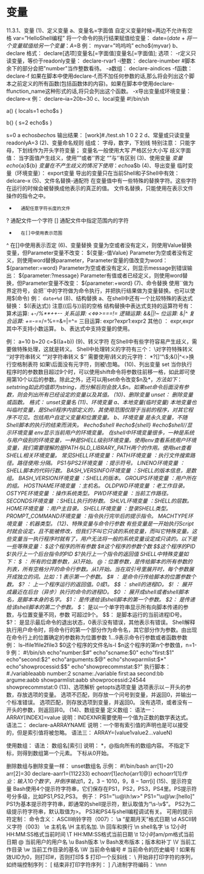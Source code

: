 # 变量
11.3.1、变量
(1)、定义变量
a、变量名=字面值
自定义变量时候=两边不允许有空格
var=”HelloShell编程”
将一个命令的执行结果赋值给变量：
date=$(date+%F)
将一个变量赋值给另一个变量：
A=$B
例：
myvar=”呜呜呜”
echo${myvar}
b、declare
格式：
declare[选项]变量名[=字面值]变量名[=字面值];
选项：
-r定义只读变量，等价于readonly变量：
declare-rvar1
-i整数：
declare-inumber
#脚本余下的部分会把"number"当作整数看待。
-a数组：
declare-aindices
-f函数：
declare-f
	如果在脚本中使用declare-f,而不加任何参数的话,那么将会列出这个脚本之前定义的所有函数(包括函数体的内容)。如果在脚本中使用declare-ffunction_name这种形式的话,将只会列出这个函数。
-x导出变量成环境变量：
declare–x
例：
declare–ia=20b=30
c、local变量
#!/bin/sh

a()
{
locals=1
echo$s
}

b()
{
s=2
echo$s
}

s=0
a
echo$s
b
echo$s
输出结果：
[work]#./test.sh
1
0
2
2
d、常量或只读变量
readonlyA=3
(2)、变量命名规则
组成：
字母，数字，下划线
特别注意：
只能字母，下划线作为开头字符变量；
变量名一般使用大写
严格区分大小写
歧义字面值：
当字面值产生歧义，使用””或者’’界定
“”与‘’有区别
(3)、使用变量
${变量}
echo${a}${b}
$变量
在不产生歧义的情况下使用：
echo$a$b
(4)、导出变量
临时变量（环境变量）：
export变量
导出的变量只在当前Shell和子Shell中有效：
delcare–x
(5)、文件名替换-通配符
	在变量值中有一些特殊的替换字符。这些字符在运行的时候会被替换成他表示的真正的值。
	文件名替换，只能使用在表示文件操作的指令之中。
*		通配任意字符长度的文件
?		通配文件一个字符
[]		通配文件中指定范围内的字符
-		在[]中使用表示范围
^		在[]中使用表示否定
(6)、变量替换
变量为空或者没有定义，则使用Value替换变量，但Parameter变量不改变：
${变量:-值Value}
Parameter为空或者没有定义，则使用word替换parameter，Parameter变量的值改变为word：
${parameter:=word}
Parameter为空或者没有定义，则显示message到错误输出：
${parameter:?message}
Parameter有值或者已经定义，则使用word替换，但Parameter变量不改变：
${parameter:+word}
(7)、命令替换
	使用``做为界定符号，会把``中的字符做为命令执行，并把执行结果做为变量替换。也可以使用$(命令)
例：
`date+%d`
(8)、结构替换
a、在shell中还有一个比较特殊的表达式替换：
$((表达式))
注意((后与))前的空格
结构替换中表达式支持的运算符号有：
算术运算:		+-*/%**++--
关系运算:		<<=>>===!=
逻辑运算:		&&||!~
位运算:		&|^
复合运算:		+=-=*=/=%==&=|=^=
三目运算:		expr?expr1:expr2
其他()	：	expr,expr
其中不支持小数运算。
b、表达式中支持变量的使用。

例：
a=10
b=20
c=$((a+b))
(9)、转义字符
	在Shell中有些字符容易产生歧义，需要做特殊处理，这就是转义。
	Shell中处理转义的字符有三个：
\对字符特殊转义
‘‘对字符串转义
“”对字符串转义
$’’
需要使用\转义的元字符：
*?[]‘“\$;&()|^<>换行空格制表符
如果\后面没有元字符，则被\忽略。
(10)、列出变量
set
当你执行程序时的参数数目超过9个时，可以使用shift命令将参数往前移一格，如此即可使用第10个以后的参数。除此之外，还可以用set命令改变$n及$*，方法如下：
setstring
如此$*的值即为string，而分解后则会放入$n。如果set命令后面没有参数，则会列出所有已经设定的变量以及其值。
(10)、删除变量
unset：
删除变量或函数。
格式：
unset变量名
(11)、环境变量
a、本地变量(临时变量)
	本地变量也叫临时变量，是Shell程序内部定义的，其使用范围仅限于当前的程序，对其它程序不可见。包括用户自定义变量和位置变量。
b、环境变量
	是永久变量，不随Shell脚本的执行的结束而消失。
#echo$shell
#echo${shell}
#echo$shell//显示环境变量
	env显示当前用户的环境变量。
	在shell中环境变量很多，一种是系统与用户级别的环境变量，一种是SHELL级别环境变量。使用env查看系统用户环境变量，我们需要理解的是PATH与LD_LIBRARY_PATH两个的作用。使用set查看SHELL相关环境变量。
常见SHELL环境变量：
PATH环境变量					：执行文件搜索路径。路径使用:分隔。
PS1与PS2环境变量			：提示符号。
LINENO环境变量				：SHELL脚本的代码行数。
BASH_VERSINFO环境变量		：SHELL的版本信息，是数组。
BASH_VERSION环境变量		：SHELL的版本。
GROUPS环境变量				：用户所在的组。
HOSTNAME环境变量			：主机名。
OLDPWD环境变量				：老工作目录。
OSTYPE环境变量				：操作系统类型。
PWD环境变量					：当前工作路径。
SECONDS环境变量				：SHELL执行的秒数。
SHLVL环境变量				：SHELL的层数。
HOME环境变量					：用户主目录。
SHELL环境变量				：登录SHELL类型。
PROMPT_COMMAND环境变量	：指令执行完毕后的提示指令。
MACHTYPE环境变量			：机器类型。
(12)、特殊变量与命令行参数
有些变量是一开始执行Script时就会设定，且不能被修改，但我们不叫它只读的系统变量，而叫它特殊变量。这些变量当一执行程序时就有了，用户无法将一般的系统变量设定成只读的。以下是一些等殊变量：
$*这个程序的所有参数
$#这个程序的参数个数
$$这个程序的PID
$!执行上一个后台指令的PID
$?执行上一个指令的返回值
SHELL中特殊变量如下：
$*	：	所有的位置参数，从1开始。
$@	：	位置参数，是传给脚本的所有参数的列表，所有空格分开的命令行参数。		从1开始。当在双引号里展开时，每个参数展开成独立的词。比如：$1			表示第一个参数。
$#	：	是命令行传给脚本的位置参数个数。
$?	：	上一个程序运行的返回值。0或1。
$$	：	shell的进程ID。
$!	：	展开成最近在后台（异步）执行的命令的进程ID。
$0	：	展开成shell或者shell脚本名，是脚本本身的名字。
$1：	是传递给该shell脚本的第一个参数。
$2：	是传递给该shell脚本的第二个参数。
$*：	是以一个单字符串显示所有向脚本传递的参数，与位置变量不同，参数			可超过9个。
$$：	是脚本运行的当前进程ID号。
$?：	是显示最后命令的退出状态，0表示没有错误，其他表示有错误。
	Shell解释执行用户命令时，将命令行的第一个部分作为命令名，其它部分作为参数。由出现在命令行上的位置确定的参数称为位置参数
$1…$9表示命令行参数或者函数参数
例：
ls–lfile1file2file3
$0这个程序的文件名ls-l
$n这个程序的第n个参数值，n=1-9
例：
#!/bin/sh
echo"number:$#"
echo"scname:$0"
echo"first:$1"
echo"second:$2"
echo"arguments:$@"
echo"showparmlist:$*"
echo"showprocessid:$$"
echo"showprecommstat:$?"
执行脚本：
#./variableaabb
number:2
scname:./variable
first:aa
second:bb
argume:aabb
showparmlist:aabb
showprocessid:24544
showprecommstat:0
(13)、选项解析
getopts选项变量
选项表示以－开头的参数，存放选项的变量。
选项不匹配，则存放一个问号到变量，并返回0，并输出一个标准错误。
选项匹配，则存放选项到变量，并返回0。
没有选项，或者没有－开头的参数，则返回非0。
(14)、数组变量
定义数组：
语法一：
ARRAY[INDEX]=value
说明：INDEXNR需要使用一个值为正数的数学表达式。
语法二：
declare-aARRAYNAME
说明：一个带有索引值的声明也是可以接受的，但是索引值将被忽略。
语法三：
ARRAY=(value1value2...valueN)

使用数组：
语法：
数组名[索引]
说明：
*，@指向所有的数组内容。
不指定下标，则得到数组第一个元素。
下标从0开始。

删除数组与删除变量一样：
unset数组名
示例：
#!/bin/bash
arr[1]=20
arr[2]=30
declare-aarr1=(112233)
echo${arr[1]}
echo${arr1[@]}
echo${arr1[1]}
作业：
输入10个数字，并倒序输出
1，2，3-10
10，9，8-1
arr[$i]
(15)、提示符变量
	Bash使用4个提示符字符串，它们保存在PS1，PS2，PS3，PS4里。PS提示符号分多级，比如PS1,PS2,PS3。
例子：
PS1="\u@\h:\w>"
PS1="\u@\w:\[hello\]"
PS1为基本提示符字符串，即通常的shell提示符，默认取值为“\s-\v\$”。
PS2为二级提示符字符串，默认取值为>。
PS3和PS4与shell编程调试有关。
可用的提示符定制：
命令含义：
ASCII响铃字符（007）：
\a
“星期月天”格式日期
\d
ASCII转义字符（003）
\e
主机名
\H
主机名加.
\h
回车和换行
\n
shell名字
\s
12小时HH:MM:SS格式当前时间
\T
HH:MM:SS格式当前日期
\t
12小时am/pm格式当前日期
\@
当前用户的用户名
\u
Bash版本
\v
Bash发布版本；版本和补丁
\V
当前工作目录
\w
当前工作目录的基名
\W
当前命令编号
\#
当前命令的历史编号
\!
如果有效UID为0，则打印#，否则打印$
\$
打印一个反斜线：
\\
开始非打印字符的序列，如终端控制序列：
\[
结束非打印字符序列：
\]
八进制字符编码：
\nnn
